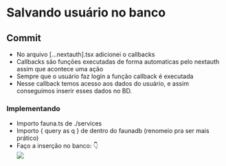 # Salvando usuário no banco

## Commit 
* No arquivo [...nextauth].tsx adicionei o callbacks
* Callbacks são funções executadas de forma automaticas pelo nextauth assim que acontece uma ação
* Sempre que o usuário faz login a função callback é executada
* Nesse callback temos acesso aos dados do usuário, e assim conseguimos inserir esses dados no BD.
### Implementando
* Importo fauna.ts de ./services
* Importo { query as q } de dentro do faunadb (renomeio pra ser mais prático)
* Faço a inserção no banco: 👇 <br>
![](https://imgur.com/jOgpwnO.png)



